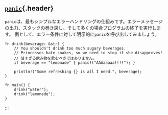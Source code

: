 ## [`panic`](#panic){.header}

`panic`は、最もシンプルなエラーハンドリングの仕組みです。エラーメッセージの出力、スタックの巻き戻し、そして多くの場合プログラムの終了を実行します。
例として、エラー条件に対して明示的に`panic`を呼び出してみましょう。

    fn drink(beverage: &str) {
        // You shouldn't drink too much sugary beverages.
        // Princesses hate snakes, so we need to stop if she disapproves!
        // 甘すぎる飲み物を飲むべきではありません。
        if beverage == "lemonade" { panic!("AAAaaaaa!!!!"); }

        println!("Some refreshing {} is all I need.", beverage);
    }

    fn main() {
        drink("water");
        drink("lemonade");
    }
:::

